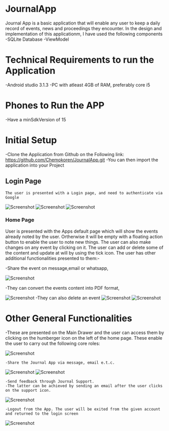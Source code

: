 # JournalApp
Journal App is a basic application that will enable any user to keep a daily record of events, news and proceedings they encounter.
In the design and implementation of this applicationm, I have used the following components
-SQLite Database
-ViewModel
# Technical Requirements to run the Application
-Android studio 3.1.3
-PC with atleast 4GB of RAM, preferably core i5

# Phones to Run the APP
-Have a minSdkVersion of 15

# Initial Setup
-Clone the Application from Github on the Following link: https://github.com/Chemokoren/JournalApp.git
-You can then import the application into your Project

## Login Page

```
The user is presented with a Login page, and need to authenticate via Google
```

![Screenshot](https://github.com/Chemokoren/JournalApp/blob/master/images/Screenshot_1530472885.png)
![Screenshot](https://github.com/Chemokoren/JournalApp/blob/master/images/Screenshot_1530472548.png)
![Screenshot](https://github.com/Chemokoren/JournalApp/blob/master/images/Screenshot_1530472572.png)

### Home Page
User is presented with the Apps default page which will show the events already noted by the user. Ortherwise it will be empty with
a floating action button to enable the user to note new things.
The user can also make changes on any event by clicking on it. The user can add or delete some of the content and update at will by
using the tick icon.
The user has other additional functionalities presented to them:-

-Share the event on message,email or whatsapp,


![Screenshot](https://github.com/Chemokoren/JournalApp/blob/master/images/Screenshot_1530472636.png)

-They can convert the events content into PDF format,

![Screenshot](https://github.com/Chemokoren/JournalApp/blob/master/images/Screenshot_1530472600.png)
-They can also delete an event
![Screenshot](https://github.com/Chemokoren/JournalApp/blob/master/images/Screenshot_1530474667.png)
![Screenshot](https://github.com/Chemokoren/JournalApp/blob/master/images/Screenshot_1530472627.png)

# Other General Functionalities
-These are presented on the Main Drawer and the user can access them by clicking on the humberger icon on the left of the home page.
These enable the user to carry out the following core roles:

![Screenshot](https://github.com/Chemokoren/JournalApp/blob/master/images/Screenshot_1530472587.png)

```
-Share the Journal App via message, email e.t.c.
```
![Screenshot](https://github.com/Chemokoren/JournalApp/blob/master/images/Screenshot_1530472644.png)
![Screenshot](https://github.com/Chemokoren/JournalApp/blob/master/images/Screenshot_1530472652.png)


```
-Send feedback through Journal Support.
-The latter can be achieved by sending an email after the user clicks on the support icon.
```
![Screenshot](https://github.com/Chemokoren/JournalApp/blob/master/images/Screenshot_1530472665.png)

```
-Logout from the App. The user will be exited from the given account and returned to the login screen
```
![Screenshot](https://github.com/Chemokoren/JournalApp/blob/master/images/Screenshot_1530474682.png)





